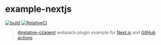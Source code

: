 # example-nextjs

[![build](https://github.com/relative-ci/example-nextjs/actions/workflows/node.yaml/badge.svg)](https://github.com/relative-ci/example-nextjs/actions/workflows/node.yaml)
[![RelativeCI](https://badges.relative-ci.com/badges/9K3G8VbklqryeokBaZR5?branch=main&style=flat)](https://app.relative-ci.com/projects/9K3G8VbklqryeokBaZR5)

> [@relative-ci/agent](https://github.com/relative-ci/agent) webpack-plugin example for [Next.js](https://nextjs.org) and [GitHub actions](https://github.com/features/actions)
